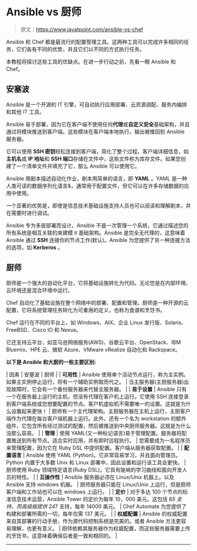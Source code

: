 # Ansible vs 厨师

> 原文：<https://www.javatpoint.com/ansible-vs-chef>

Ansible 和 Chef 都是最流行的配置管理工具。这两种工具可以完成许多相同的任务，它们各有不同的优势，并且它们以不同的方式执行任务。

本教程将探讨这些工具的优缺点。在进一步行动之前，先看一眼 Ansible 和 Chef。

## 安塞波

Ansible 是一个开源的 IT 引擎，可自动执行应用部署、云资源调配、服务内编排和其他 IT 工具。

Ansible 易于部署，因为它在客户端不使用任何**代理**或**自定义安全**基础架构，并且通过将模块推送到客户端。这些模块在客户端本地执行，输出被推回到 Ansible 服务器。

它可以使用 **SSH 密钥**轻松连接到客户端，简化了整个过程。客户端详细信息，如**主机名**或 **IP 地址**和 **SSH 端口**存储在文件中，这些文件称为库存文件。如果您创建了一个清单文件并填充了它，那么 Ansible 可以使用它。

Ansible 用剧本描述自动化作业，剧本用简单的语言，即 **YAML** 。YAML 是一种人类可读的数据序列化语言&，通常用于配置文件，但它可以在许多存储数据的应用中使用。

一个显著的优势是，即使是信息技术基础设施支持人员也可以阅读和理解剧本，并在需要时进行调试。

Ansible 专为多层部署而设计。Ansible 不是一次管理一个系统，它通过描述您的所有系统是相互关联的来建模 it 基础架构。Ansible 是完全无代理的，这意味着 Ansible 通过 **SSH** 连接你的节点工作(默认)。Ansible 为您提供了另一种连接方法的选项，如 **Kerberos** 。

## 厨师

厨师是一个强大的自动化平台，它将基础设施转化为代码。无论您是在内部环境、云环境还是混合环境中运行。

Chef 自动化了基础设施在整个网络中的部署、配置和管理。厨师是一种开源的云配置，它将系统管理任务转化为可重用的定义，也称为食谱和烹饪书。

Chef 运行在不同的平台上，如 Windows、AIX、企业 Linux 发行版、Solaris、FreeBSD、Cisco IO 和 Nexus。

它还支持云平台，如亚马逊网络服务(AWS)、谷歌云平台、OpenStack、IBM Bluemix、HPE 云、微软 Azure、VMware vRealize 自动化和 Rackspace。

**以下是 Ansible 和大厨的一些主要区别:**

| 因素 | 安塞波 | 厨师 |
| **可用性** | Ansible 使用单个活动节点运行，称为主实例。如果主实例停止运行，将有一个辅助实例取而代之。 | 当主服务器(主厨服务器)出现故障时，它会有一个备份服务器来代替主服务器。 |
| **易于设置** | Ansible 只有一个在服务器上运行的主机，但没有代理在客户机上运行。它使用 SSH 连接登录到客户端系统或您想要配置的节点。客户机虚拟机不需要唯一的设置。这就是为什么设置起来更快！ | 厨师有一个主代理架构。主厨服务器在主机上运行，主厨客户端作为代理在每台客户端机器上运行。此外，还有一个名为 workstation 的额外组件，它包含所有经过测试的配置，然后被推送到中央厨师服务器。这就是为什么没那么容易。 |
| **管理** | 使用 YAML(又一种标记语言)易于管理配置。服务器将配置推送到所有节点。适合实时应用，并有即时远程执行。 | 您需要成为一名程序员来管理配置，因为它在 Ruby DSL 中提供配置。客户端从服务器获取配置。 |
| **配置语言** | Ansible 使用 YAML (Python)。它非常容易学习，并且面向管理员。Python 内置于大多数 Unix 和 Linux 部署中，因此设置和运行该工具会更快。 | 厨师使用 Ruby 领域特定语言(Ruby DSL)。它具有陡峭的学习曲线和面向开发人员的特性。 |
| **互操作性** | Ansible 服务器必须在 Linux/Unix 机器上。以及 Ansible 支持 windows 机器。 | 厨师服务器只能在 Linux/Unix 上运行，但是厨师客户端和工作站也可以在 windows 上运行。 |
| **定价** | 对于多达 100 个节点的标准信息技术运营，Ansible Tower 的定价为每年 10，000 美元。这包括 8*5 支持，而高级版提供 24*7 支持，每年 14000 美元。 | Chef Automate 为您提供了构建和部署所需的一切，每年仅需 137 美元。 |
| **权威配置** | Ansible 的权威配置来自其部署的行动手册，作为源代码控制系统是完美的。或者 Ansible 方法更容易理解，也更有意义。 | 厨师依赖其服务器作为权威配置，而这些服务器需要上传的烹饪书，这意味着确保后者是一致和相同的。 |

* * *